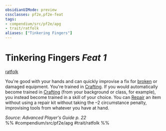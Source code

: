 ```yaml
---
obsidianUIMode: preview
cssclasses: pf2e,pf2e-feat
tags:
- compendium/src/pf2e/apg
- trait/ratfolk
aliases: ["Tinkering Fingers"]
---
```

# Tinkering Fingers  *Feat 1*  
[ratfolk](rules/traits/ratfolk-b1.md "Ratfolk Ancestry & Heritage Trait")  


You're good with your hands and can quickly improvise a fix for [broken](rules/conditions.md#Broken) or damaged equipment. You're trained in [Crafting](compendium/skills.md#Crafting). If you would automatically become trained in [Crafting](compendium/skills.md#Crafting) (from your background or class, for example), you instead become trained in a skill of your choice. You can [Repair](rules/actions/repair.md) an item without using a repair kit without taking the –2 circumstance penalty, improvising tools from whatever you have at hand.

*Source: Advanced Player's Guide p. 22*  
%% #compendium/src/pf2e/apg #trait/ratfolk %%